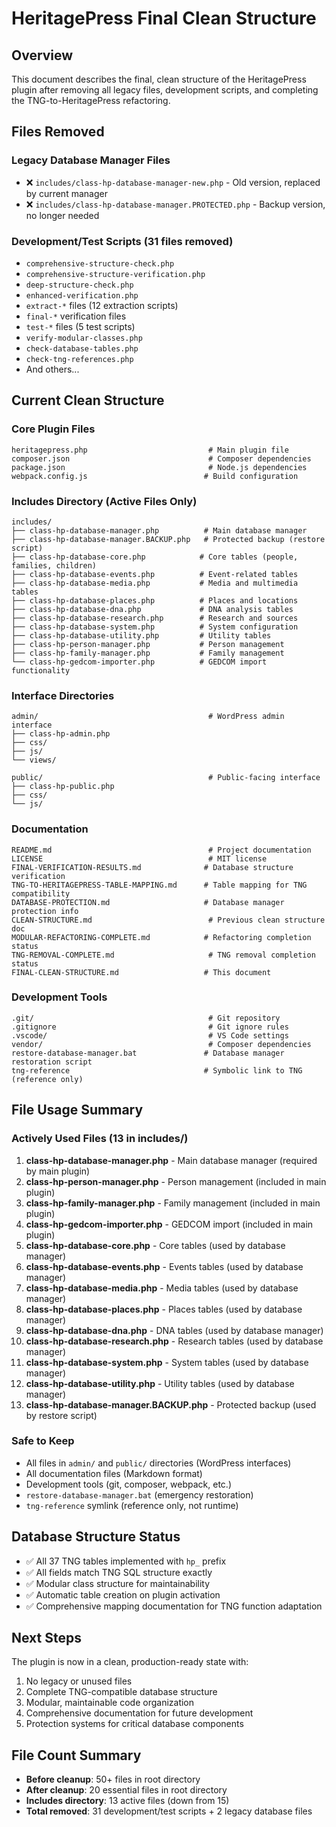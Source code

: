 # HeritagePress Final Clean Structure

## Overview
This document describes the final, clean structure of the HeritagePress plugin after removing all legacy files, development scripts, and completing the TNG-to-HeritagePress refactoring.

## Files Removed
### Legacy Database Manager Files
- ❌ `includes/class-hp-database-manager-new.php` - Old version, replaced by current manager
- ❌ `includes/class-hp-database-manager.PROTECTED.php` - Backup version, no longer needed

### Development/Test Scripts (31 files removed)
- `comprehensive-structure-check.php`
- `comprehensive-structure-verification.php`
- `deep-structure-check.php`
- `enhanced-verification.php`
- `extract-*` files (12 extraction scripts)
- `final-*` verification files
- `test-*` files (5 test scripts)
- `verify-modular-classes.php`
- `check-database-tables.php`
- `check-tng-references.php`
- And others...

## Current Clean Structure

### Core Plugin Files
```
heritagepress.php                           # Main plugin file
composer.json                               # Composer dependencies
package.json                                # Node.js dependencies
webpack.config.js                          # Build configuration
```

### Includes Directory (Active Files Only)
```
includes/
├── class-hp-database-manager.php          # Main database manager
├── class-hp-database-manager.BACKUP.php   # Protected backup (restore script)
├── class-hp-database-core.php            # Core tables (people, families, children)
├── class-hp-database-events.php          # Event-related tables
├── class-hp-database-media.php           # Media and multimedia tables
├── class-hp-database-places.php          # Places and locations
├── class-hp-database-dna.php             # DNA analysis tables
├── class-hp-database-research.php        # Research and sources
├── class-hp-database-system.php          # System configuration
├── class-hp-database-utility.php         # Utility tables
├── class-hp-person-manager.php           # Person management
├── class-hp-family-manager.php           # Family management
└── class-hp-gedcom-importer.php          # GEDCOM import functionality
```

### Interface Directories
```
admin/                                      # WordPress admin interface
├── class-hp-admin.php
├── css/
├── js/
└── views/

public/                                     # Public-facing interface
├── class-hp-public.php
├── css/
└── js/
```

### Documentation
```
README.md                                   # Project documentation
LICENSE                                     # MIT license
FINAL-VERIFICATION-RESULTS.md              # Database structure verification
TNG-TO-HERITAGEPRESS-TABLE-MAPPING.md      # Table mapping for TNG compatibility
DATABASE-PROTECTION.md                     # Database manager protection info
CLEAN-STRUCTURE.md                          # Previous clean structure doc
MODULAR-REFACTORING-COMPLETE.md            # Refactoring completion status
TNG-REMOVAL-COMPLETE.md                     # TNG removal completion status
FINAL-CLEAN-STRUCTURE.md                   # This document
```

### Development Tools
```
.git/                                       # Git repository
.gitignore                                  # Git ignore rules
.vscode/                                    # VS Code settings
vendor/                                     # Composer dependencies
restore-database-manager.bat               # Database manager restoration script
tng-reference                              # Symbolic link to TNG (reference only)
```

## File Usage Summary

### Actively Used Files (13 in includes/)
1. **class-hp-database-manager.php** - Main database manager (required by main plugin)
2. **class-hp-person-manager.php** - Person management (included in main plugin)
3. **class-hp-family-manager.php** - Family management (included in main plugin)
4. **class-hp-gedcom-importer.php** - GEDCOM import (included in main plugin)
5. **class-hp-database-core.php** - Core tables (used by database manager)
6. **class-hp-database-events.php** - Events tables (used by database manager)
7. **class-hp-database-media.php** - Media tables (used by database manager)
8. **class-hp-database-places.php** - Places tables (used by database manager)
9. **class-hp-database-dna.php** - DNA tables (used by database manager)
10. **class-hp-database-research.php** - Research tables (used by database manager)
11. **class-hp-database-system.php** - System tables (used by database manager)
12. **class-hp-database-utility.php** - Utility tables (used by database manager)
13. **class-hp-database-manager.BACKUP.php** - Protected backup (used by restore script)

### Safe to Keep
- All files in `admin/` and `public/` directories (WordPress interfaces)
- All documentation files (Markdown format)
- Development tools (git, composer, webpack, etc.)
- `restore-database-manager.bat` (emergency restoration)
- `tng-reference` symlink (reference only, not runtime)

## Database Structure Status
- ✅ All 37 TNG tables implemented with `hp_` prefix
- ✅ All fields match TNG SQL structure exactly
- ✅ Modular class structure for maintainability
- ✅ Automatic table creation on plugin activation
- ✅ Comprehensive mapping documentation for TNG function adaptation

## Next Steps
The plugin is now in a clean, production-ready state with:
1. No legacy or unused files
2. Complete TNG-compatible database structure
3. Modular, maintainable code organization
4. Comprehensive documentation for future development
5. Protection systems for critical database components

## File Count Summary
- **Before cleanup**: 50+ files in root directory
- **After cleanup**: 20 essential files in root directory
- **Includes directory**: 13 active files (down from 15)
- **Total removed**: 31 development/test scripts + 2 legacy database files
